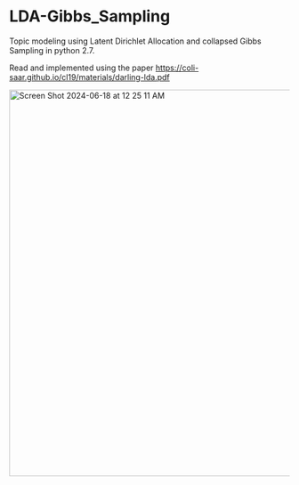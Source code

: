 # LDA-Gibbs_Sampling
Topic modeling using Latent Dirichlet Allocation and collapsed Gibbs Sampling in python 2.7.

Read and implemented using the paper https://coli-saar.github.io/cl19/materials/darling-lda.pdf

<img width="695" alt="Screen Shot 2024-06-18 at 12 25 11 AM" src="https://github.com/faizankhan29/LDA-Gibbs_Sampling/assets/10673214/3e3cb559-17c7-4353-a63a-94b2854d2bb8">

